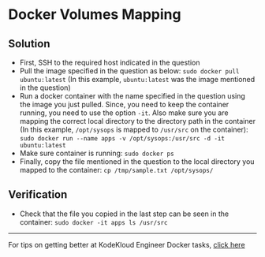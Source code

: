 
# Docker Volumes Mapping
## Solution
* First, SSH to the required host indicated in the question
* Pull the image specified in the question as below: `sudo docker pull ubuntu:latest` (In this example, `ubuntu:latest` was the image mentioned in the question)
* Run a docker container with the name specified in the question using the image you just pulled. Since, you need to keep the container running, you need to use the option `-it`. Also make sure you are mapping the correct local directory to the directory path in the container (In this example, `/opt/sysops` is mapped to `/usr/src` on the container):
`sudo docker run --name apps -v /opt/sysops:/usr/src -d -it ubuntu:latest`
* Make sure container is running: `sudo docker ps`
* Finally, copy the file mentioned in the question to the local directory you mapped to the container: `cp /tmp/sample.txt /opt/sysops/`

## Verification
* Check that the file you copied in the last step can be seen in the container: `sudo docker -it apps ls /usr/src`

---
For tips on getting better at KodeKloud Engineer Docker tasks, [click here](./README.md)